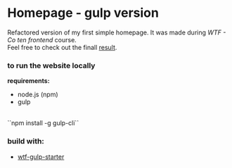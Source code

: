 
# Homepage - gulp version
Refactored version of my first simple homepage. It was made during *WTF - Co ten frontend* course. <br>
Feel free to check out the finall [result](https://mateuszkornecki.github.io/homepage-gulp/).

### to run the website locally

 **requirements:**<br>
 - node.js (npm)
 - gulp
 <br>
 ``npm install -g gulp-cli``

### build with: 
- [wtf-gulp-starter](https://github.com/maciejkorsan/wtf-gulp-starter)
